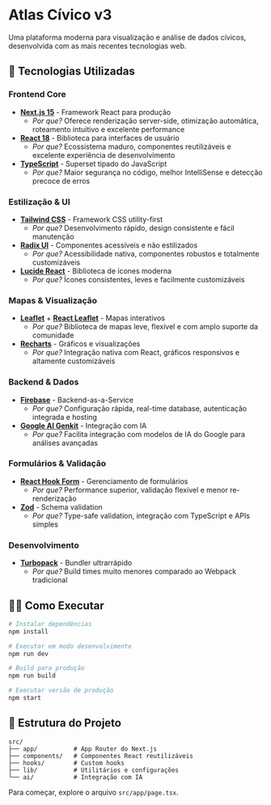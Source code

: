 # Atlas Cívico v3

Uma plataforma moderna para visualização e análise de dados cívicos, desenvolvida com as mais recentes tecnologias web.

## 🚀 Tecnologias Utilizadas

### Frontend Core
- **[Next.js 15](https://nextjs.org/)** - Framework React para produção
  - *Por que?* Oferece renderização server-side, otimização automática, roteamento intuitivo e excelente performance
- **[React 18](https://react.dev/)** - Biblioteca para interfaces de usuário
  - *Por que?* Ecossistema maduro, componentes reutilizáveis e excelente experiência de desenvolvimento
- **[TypeScript](https://www.typescriptlang.org/)** - Superset tipado do JavaScript
  - *Por que?* Maior segurança no código, melhor IntelliSense e detecção precoce de erros

### Estilização & UI
- **[Tailwind CSS](https://tailwindcss.com/)** - Framework CSS utility-first
  - *Por que?* Desenvolvimento rápido, design consistente e fácil manutenção
- **[Radix UI](https://www.radix-ui.com/)** - Componentes acessíveis e não estilizados
  - *Por que?* Acessibilidade nativa, componentes robustos e totalmente customizáveis
- **[Lucide React](https://lucide.dev/)** - Biblioteca de ícones moderna
  - *Por que?* Ícones consistentes, leves e facilmente customizáveis

### Mapas & Visualização
- **[Leaflet](https://leafletjs.com/)** + **[React Leaflet](https://react-leaflet.js.org/)** - Mapas interativos
  - *Por que?* Biblioteca de mapas leve, flexível e com amplo suporte da comunidade
- **[Recharts](https://recharts.org/)** - Gráficos e visualizações
  - *Por que?* Integração nativa com React, gráficos responsivos e altamente customizáveis

### Backend & Dados
- **[Firebase](https://firebase.google.com/)** - Backend-as-a-Service
  - *Por que?* Configuração rápida, real-time database, autenticação integrada e hosting
- **[Google AI Genkit](https://firebase.google.com/docs/genkit)** - Integração com IA
  - *Por que?* Facilita integração com modelos de IA do Google para análises avançadas

### Formulários & Validação
- **[React Hook Form](https://react-hook-form.com/)** - Gerenciamento de formulários
  - *Por que?* Performance superior, validação flexível e menor re-renderização
- **[Zod](https://zod.dev/)** - Schema validation
  - *Por que?* Type-safe validation, integração com TypeScript e APIs simples

### Desenvolvimento
- **[Turbopack](https://turbo.build/pack)** - Bundler ultrarrápido
  - *Por que?* Build times muito menores comparado ao Webpack tradicional

## 🏃‍♂️ Como Executar

```bash
# Instalar dependências
npm install

# Executar em modo desenvolvimento
npm run dev

# Build para produção
npm run build

# Executar versão de produção
npm start
```

## 📁 Estrutura do Projeto

```
src/
├── app/          # App Router do Next.js
├── components/   # Componentes React reutilizáveis
├── hooks/        # Custom hooks
├── lib/          # Utilitários e configurações
└── ai/           # Integração com IA
```

Para começar, explore o arquivo `src/app/page.tsx`.
